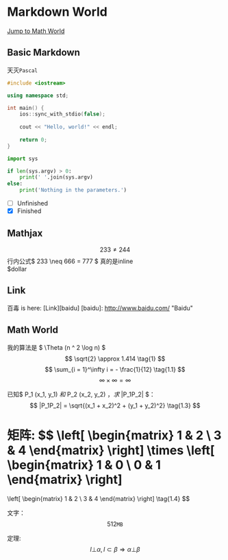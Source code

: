 # Markdown World
[Jump to Math World](#1)

## Basic Markdown
天灭`Pascal`  
```cpp
#include <iostream>

using namespace std;

int main() {
    ios::sync_with_stdio(false);
    
    cout << "Hello, world!" << endl;
    
    return 0;
}
```

```python
import sys

if len(sys.argv) > 0:
    print(' '.join(sys.argv)
else:
    print('Nothing in the parameters.')
```

* [ ] Unfinished
* [x] Finished

## Mathjax
$$ 233 \neq 244 \tag{233} $$
行内公式$ 233 \neq 666 = 777 $ 真的是inline  
$dollar

## Link
百毒 is here: [Link][baidu]
[baidu]: http://www.baidu.com/ "Baidu"

## <span id="1"> Math World </span>
我的算法是 $ \Theta (n ^ 2 \log n) $
$$ \sqrt{2} \approx 1.414 \tag{1} $$
$$ \sum_{i = 1}^\infty i = - \frac{1}{12} \tag{1.1} $$
$$ \infty \times \infty = \infty \tag{1.2} $$

已知$ P_1 (x_1, y_1) $和$ P_2 (x_2, y_2) $，求$ |P_1P_2| $：
$$ |P_1P_2| = \sqrt{(x_1 + x_2)^2 + (y_1 + y_2)^2} \tag{1.3} $$

矩阵:
$$
\left[
\begin{matrix}
1 & 2 \\
3 & 4
\end{matrix}
\right]
\times
\left[
\begin{matrix}
1 & 0 \\
0 & 1
\end{matrix}
\right]
=
\left[
\begin{matrix}
1 & 2 \\
3 & 4
\end{matrix}
\right]
\tag{1.4}
$$

文字：
$$ 512\texttt{MB} $$

定理:
$$ l \bot \alpha, \, l \subset \beta \Rightarrow \alpha \bot \beta$$